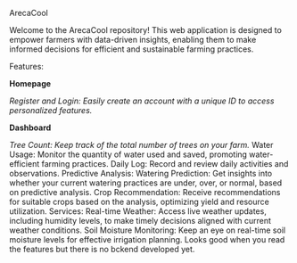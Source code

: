 ArecaCool 

Welcome to the ArecaCool repository! This web application is designed to empower farmers with data-driven insights, enabling them to make informed decisions for efficient and sustainable farming practices.

Features:

**Homepage**

*Register and Login: Easily create an account with a unique ID to access personalized features.*

**Dashboard**

*Tree Count: Keep track of the total number of trees on your farm.*
Water Usage: Monitor the quantity of water used and saved, promoting water-efficient farming practices.
Daily Log: Record and review daily activities and observations.
Predictive Analysis:
Watering Prediction: Get insights into whether your current watering practices are under, over, or normal, based on predictive analysis.
Crop Recommendation: Receive recommendations for suitable crops based on the analysis, optimizing yield and resource utilization.
Services:
Real-time Weather: Access live weather updates, including humidity levels, to make timely decisions aligned with current weather conditions.
Soil Moisture Monitoring: Keep an eye on real-time soil moisture levels for effective irrigation planning.
Looks good when you read the features but there is no bckend developed yet.
